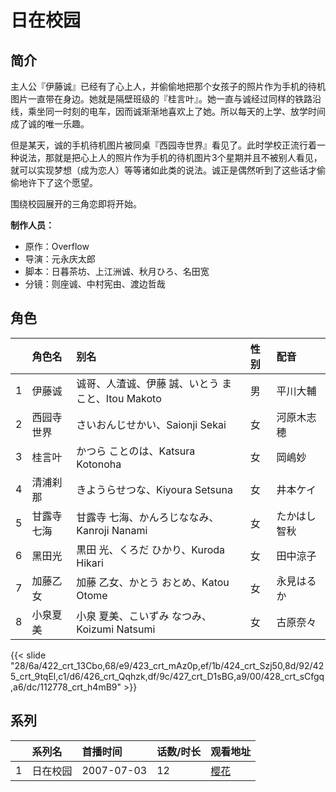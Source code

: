 # 日在校园


## 简介

主人公『伊藤诚』已经有了心上人，并偷偷地把那个女孩子的照片作为手机的待机图片一直带在身边。她就是隔壁班级的『桂言叶』。她一直与诚经过同样的铁路沿线，乘坐同一时刻的电车，因而诚渐渐地喜欢上了她。所以每天的上学、放学时间成了诚的唯一乐趣。

但是某天，诚的手机待机图片被同桌『西园寺世界』看见了。此时学校正流行着一种说法，那就是把心上人的照片作为手机的待机图片3个星期并且不被别人看见，就可以实现梦想（成为恋人）等等诸如此类的说法。诚正是偶然听到了这些话才偷偷地许下了这个愿望。

围绕校园展开的三角恋即将开始。

**制作人员：**
- 原作：Overflow
- 导演：元永庆太郎
- 脚本：日暮茶坊、上江洲诚、秋月ひろ、名田宽
- 分镜：则座诚、中村宪由、渡边哲哉

## 角色

|     |   角色名   |   别名  | 性别 |  配音  |
|:--- |:------  |:----      |:---  |:--   |
| 1 | 伊藤诚 | 诚哥、人渣诚、伊藤 誠、いとう まこと、Itou Makoto | 男 | 平川大輔 |
| 2 | 西园寺世界 | さいおんじせかい、Saionji Sekai | 女 | 河原木志穂 |
| 3 | 桂言叶 | かつら ことのは、Katsura Kotonoha | 女 | 岡嶋妙 |
| 4 | 清浦刹那 | きようらせつな、Kiyoura Setsuna | 女 | 井本ケイ |
| 5 | 甘露寺七海 | 甘露寺 七海、かんろじななみ、Kanroji Nanami | 女 | たかはし智秋 |
| 6 | 黑田光 | 黒田 光、くろだ ひかり、Kuroda Hikari | 女 | 田中涼子 |
| 7 | 加藤乙女 | 加藤 乙女、かとう おとめ、Katou Otome | 女 | 永見はるか |
| 8 | 小泉夏美 | 小泉 夏美、こいずみ なつみ、Koizumi Natsumi | 女 | 古原奈々 |

{{< slide "28/6a/422_crt_13Cbo,68/e9/423_crt_mAz0p,ef/1b/424_crt_Szj50,8d/92/425_crt_9tqEl,c1/d6/426_crt_Qqhzk,df/9c/427_crt_D1sBG,a9/00/428_crt_sCfgq,a6/dc/112778_crt_h4mB9" >}}

## 系列

|     |   系列名   |   首播时间  | 话数/时长  | 观看地址 |
|:---  |:------    |:----      |:---       |:---  |
| 1 | 日在校园 | 2007-07-03 | 12 | [樱花](https://www.cykz.net/vodplay/rizaixiaoyuan-1-1/)  |




